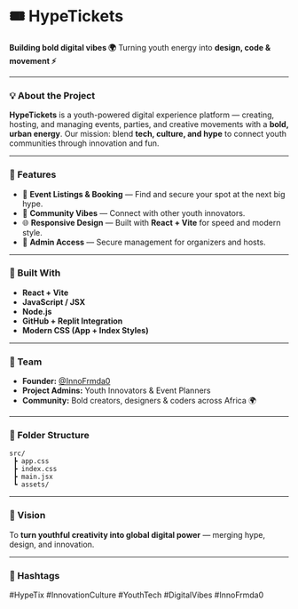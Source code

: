 # 🎟️ HypeTickets

**Building bold digital vibes 🌍**
Turning youth energy into **design, code & movement ⚡**

---

### 💡 About the Project

**HypeTickets** is a youth-powered digital experience platform — creating, hosting, and managing events, parties, and creative movements with a **bold, urban energy**.
Our mission: blend **tech, culture, and hype** to connect youth communities through innovation and fun.

---

### 🚀 Features

* 🎫 **Event Listings & Booking** — Find and secure your spot at the next big hype.
* 💬 **Community Vibes** — Connect with other youth innovators.
* 🌐 **Responsive Design** — Built with **React + Vite** for speed and modern style.
* 🔐 **Admin Access** — Secure management for organizers and hosts.

---

### 🧠 Built With

* **React + Vite**
* **JavaScript / JSX**
* **Node.js**
* **GitHub + Replit Integration**
* **Modern CSS (App + Index Styles)**

---

### 👥 Team

* **Founder:** [@InnoFrmda0](https://github.com/InnoFrmda0)
* **Project Admins:** Youth Innovators & Event Planners
* **Community:** Bold creators, designers & coders across Africa 🌍

---

### 📂 Folder Structure

```
src/
 ┣ app.css
 ┣ index.css
 ┣ main.jsx
 ┗ assets/
```

---

### 🌈 Vision

To **turn youthful creativity into global digital power** — merging hype, design, and innovation.

---

### 🧩 Hashtags

#HypeTix #InnovationCulture #YouthTech #DigitalVibes #InnoFrmda0
